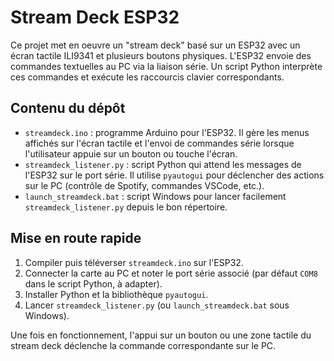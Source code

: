 # Stream Deck ESP32

Ce projet met en oeuvre un "stream deck" basé sur un ESP32 avec un écran tactile ILI9341 et plusieurs boutons physiques. L'ESP32 envoie des commandes textuelles au PC via la liaison série. Un script Python interprète ces commandes et exécute les raccourcis clavier correspondants.

## Contenu du dépôt

- `streamdeck.ino` : programme Arduino pour l'ESP32. Il gère les menus affichés sur l'écran tactile et l'envoi de commandes série lorsque l'utilisateur appuie sur un bouton ou touche l'écran.
- `streamdeck_listener.py` : script Python qui attend les messages de l'ESP32 sur le port série. Il utilise `pyautogui` pour déclencher des actions sur le PC (contrôle de Spotify, commandes VSCode, etc.).
- `launch_streamdeck.bat` : script Windows pour lancer facilement `streamdeck_listener.py` depuis le bon répertoire.

## Mise en route rapide

1. Compiler puis téléverser `streamdeck.ino` sur l'ESP32.
2. Connecter la carte au PC et noter le port série associé (par défaut `COM8` dans le script Python, à adapter).
3. Installer Python et la bibliothèque `pyautogui`.
4. Lancer `streamdeck_listener.py` (ou `launch_streamdeck.bat` sous Windows).

Une fois en fonctionnement, l'appui sur un bouton ou une zone tactile du stream deck déclenche la commande correspondante sur le PC.
